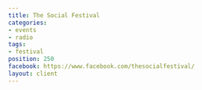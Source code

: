 ```yaml
---
title: The Social Festival
categories:
- events
- radio
tags:
- festival
position: 250
facebook: https://www.facebook.com/thesocialfestival/
layout: client
---
```


